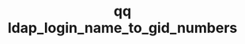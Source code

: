 ---
category: ldap
command: ldap_login_name_to_gid_numbers
optional_options: []
permalink: /qq-cli-command-guide/ldap/ldap_login_name_to_gid_numbers.html
positional_options: []
sidebar: qq_cli_command_reference_sidebar
summary: This section explains how to use the <code>qq ldap_login_name_to_gid_numbers</code>
  command.
synopsis: Query the LDAP server for the gid numbers for all the groups of which the
  given login name is a member. This returns a vector of results in the case that
  the given login name maps to multiple uid numbers.
title: qq ldap_login_name_to_gid_numbers
usage: qq ldap_login_name_to_gid_numbers [-h] --login-name LOGIN_NAME
zendesk_source: qq CLI Command Guide

---
